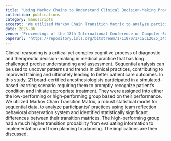 ```yaml
---
title: "Using Markov Chains to Understand Clinical Decision-Making Process"
collection: publications
category: manuscripts
excerpt: 'We utilized Markov Chain Transition Matrix to analyze participants\’ practices using team reflection behavioral observation system and identified statistically significant differences between their transition matrices.'
date: 2025-06
venue: 'Proceedings of the 18th International Conference on Computer-Supported Collaborative Learning-CSCL 2025'
paperurl: 'https://repository.isls.org/bitstream/1/11870/1/CSCL2025_345-349.pdf'
---
```

Clinical reasoning is a critical yet complex cognitive process of diagnostic and therapeutic decision-making in medical practice that has long challenged precise understanding and assessment. Sequential analysis can be used to uncover patterns and trends in clinical practices, contributing to improved training and ultimately leading to better patient care outcomes. In this study, 21 board-certified anesthesiologists participated in a simulated-based learning scenario requiring them to promptly recognize patient’s condition and initiate appropriate treatment. They were assigned into either the low-performing or high-performing group based on their performance. We utilized Markov Chain Transition Matrix, a robust statistical model for sequential data, to analyze participants\’ practices using team reflection behavioral observation system and identified statistically significant differences between their transition matrices. The high-performing group had a much higher transition probability from evaluating information to implementation and from planning to planning. The implications are then discussed.

